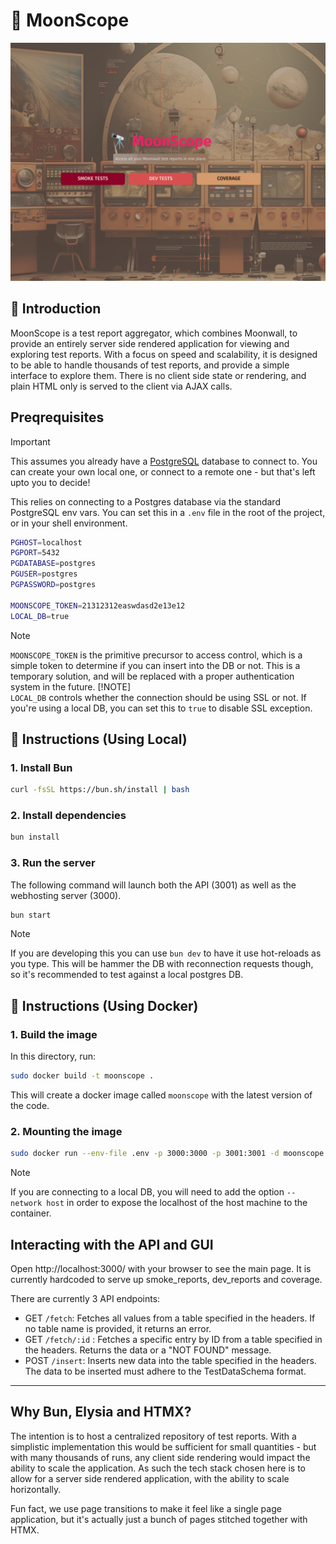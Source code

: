 # 🔭 MoonScope

![The Command Centre](page.png)

## 📖 Introduction

MoonScope is a test report aggregator, which combines Moonwall, to provide an entirely server side rendered application for viewing and exploring test reports. With a focus on speed and scalability, it is designed to be able to handle thousands of test reports, and provide a simple interface to explore them. There is no client side state or rendering, and plain HTML only is served to the client via AJAX calls.

## Preqrequisites

> [!IMPORTANT]  
> This assumes you already have a [PostgreSQL](https://www.postgresql.org/) database to connect to. You can create your own local one, or connect to a remote one - but that's left upto you to decide!

This relies on connecting to a Postgres database via the standard PostgreSQL env vars.
You can set this in a `.env` file in the root of the project, or in your shell environment.

```bash
PGHOST=localhost
PGPORT=5432
PGDATABASE=postgres
PGUSER=postgres
PGPASSWORD=postgres

MOONSCOPE_TOKEN=21312312easwdasd2e13e12
LOCAL_DB=true
```

> [!NOTE]  
> `MOONSCOPE_TOKEN` is the primitive precursor to access control, which is a simple token to determine if you can insert into the DB or not. This is a temporary solution, and will be replaced with a proper authentication system in the future.
> [!NOTE]  
> `LOCAL_DB` controls whether the connection should be using SSL or not. If you're using a local DB, you can set this to `true` to disable SSL exception.

## 📍 Instructions (Using Local)

### 1. Install Bun

```bash
curl -fsSL https://bun.sh/install | bash
```

### 2. Install dependencies

```bash
bun install
```

### 3. Run the server

The following command will launch both the API (3001) as well as the webhosting server (3000).

```bash
bun start
```

> [!NOTE]  
> If you are developing this you can use `bun dev` to have it use hot-reloads as you type. This will be hammer the DB with reconnection requests though, so it's recommended to test against a local postgres DB.

## 🐳 Instructions (Using Docker)

### 1. Build the image

In this directory, run:

```bash
sudo docker build -t moonscope .
```

This will create a docker image called `moonscope` with the latest version of the code.

### 2. Mounting the image

```bash
sudo docker run --env-file .env -p 3000:3000 -p 3001:3001 -d moonscope
```

> [!NOTE]  
> If you are connecting to a local DB, you will need to add the option `--network host` in order to expose the localhost of the host machine to the container.

## Interacting with the API and GUI

Open http://localhost:3000/ with your browser to see the main page. It is currently hardcoded to serve up smoke_reports, dev_reports and coverage.

There are currently 3 API endpoints:

- GET `/fetch`: Fetches all values from a table specified in the headers. If no table name is provided, it returns an error.
- GET `/fetch/:id` : Fetches a specific entry by ID from a table specified in the headers. Returns the data or a "NOT FOUND" message.
- POST `/insert`: Inserts new data into the table specified in the headers. The data to be inserted must adhere to the TestDataSchema format.

---

## Why Bun, Elysia and HTMX?

The intention is to host a centralized repository of test reports. With a simplistic implementation this would be sufficient for small quantities - but with many thousands of runs, any client side rendering would impact the ability to scale the application. As such the tech stack chosen here is to allow for a server side rendered application, with the ability to scale horizontally.

Fun fact, we use page transitions to make it feel like a single page application, but it's actually just a bunch of pages stitched together with HTMX.
